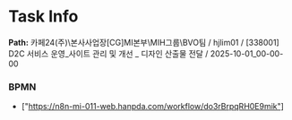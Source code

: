 # Task Info

**Path:** 카페24(주)\본사사업장\[CG]MI본부\MIH그룹\BVO팀 / hjlim01 / [338001] D2C 서비스 운영_사이트 관리 및 개선 _ 디자인 산출물 전달 / 2025-10-01_00-00-00

### BPMN
- ["https://n8n-mi-011-web.hanpda.com/workflow/do3rBrpqRH0E9mik"]

